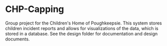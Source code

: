 # CHP-Capping
Group project for the Children's Home of Poughkeepsie. This system stores children incident reports and allows for visualizations of the data, which is stored in a database.
See the design folder for documentation and design documents. 
